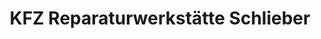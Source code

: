 ---
title: "KFZ Reparaturwerkstätte Schlieber"
url: /millstatt-am-see/kfz-reparaturwerkstaette-schlieber/
shop: Autowerkstatt
---